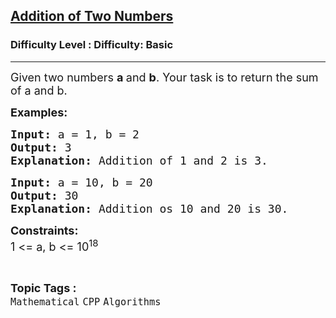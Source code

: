 <h2><a href="https://www.geeksforgeeks.org/problems/addition-of-two-numbers0812/1?page=1&category=CPP&status=unsolved&sortBy=submissions">Addition of Two Numbers</a></h2><h3>Difficulty Level : Difficulty: Basic</h3><hr><div class="problems_problem_content__Xm_eO"><p><span style="font-size: 18px;">Given two numbers <strong>a </strong>and <strong>b</strong>. Your task is to return the sum of a and b.</span></p>
<p><span style="font-size: 18px;"><strong>Examples:</strong></span></p>
<pre><span style="font-size: 18px;"><strong>Input: </strong>a = 1, b = 2
<strong>Output: </strong>3
<strong>Explanation: </strong>Addition of 1 and 2 is 3.</span></pre>
<pre><span style="font-size: 18px;"><strong>Input: </strong>a = 10, b = 20
<strong>Output: </strong>30
<strong>Explanation: </strong>Addition os 10 and 20 is 30.</span></pre>
<p><span style="font-size: 18px;"><strong>Constraints:</strong><br>1 &lt;= a, b &lt;= 10<sup>18</sup></span></p></div><br><p><span style=font-size:18px><strong>Topic Tags : </strong><br><code>Mathematical</code>&nbsp;<code>CPP</code>&nbsp;<code>Algorithms</code>&nbsp;